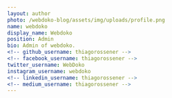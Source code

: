 ```yaml
---
layout: author
photo: /webdoko-blog/assets/img/uploads/profile.png
name: webdoko
display_name: Webdoko
position: Admin
bio: Admin of webdoko.
<!-- github_username: thiagorossener -->
<!-- facebook_username: thiagorossener -->
twitter_username: WebDoko
instagram_username: webdoko
<!-- linkedin_username: thiagorossener -->
<!-- medium_username: thiagorossener -->
---
```

